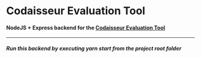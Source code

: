 # Codaisseur Evaluation Tool
#### NodeJS + Express backend for the [Codaisseur Evaluation Tool](https://github.com/tania-dm/evaluation-frontend)
---
##### Run this backend by executing **yarn start** from the project root folder
